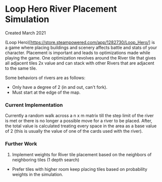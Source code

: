 # Loop Hero River Placement Simulation
Created March 2021

(Loop Hero)[https://store.steampowered.com/app/1282730/Loop_Hero/] is a game where placing buildings and scenery affects battle and stats of your character. Placement is important and leads to optimizations made while playing the game. One optimization revolves around the River tile that gives all adjacent tiles 2x value and can stack with other Rivers that are adjacent to the same tile.

Some behaviors of rivers are as follows:
* Only have a degree of 2 (in and out, can't fork).
* Must start at the edge of the map.

### Current Implementation

Currently a random walk across a n x m matrix till the step limit of the river is met or there is no longer a possible move for a river to be placed. After, the total value is calculated treating every space in the area as a base value of 2 (this is usually the value of one of the cards used with the river).

### Further Work

1. Implement weights for River tile placement based on the neighbors of neighboring tiles (1 depth search)
  * Prefer tiles with higher room keep placing tiles based on probability weights in the simulation.
